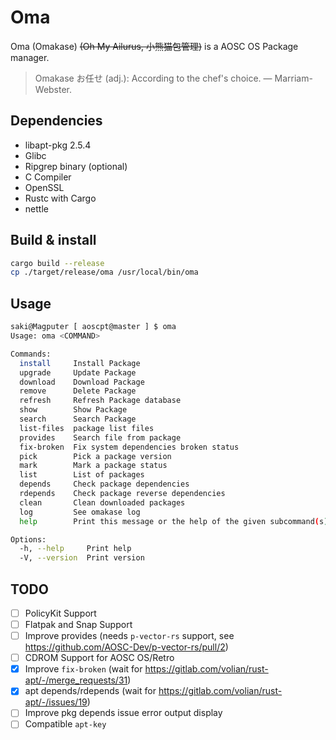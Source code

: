 # Oma

Oma (Omakase) ~~(Oh My Ailurus, 小熊猫包管理)~~ is a AOSC OS Package manager.

> Omakase お任せ (adj.): According to the chef's choice. — Marriam-Webster.

## Dependencies

- libapt-pkg 2.5.4
- Glibc
- Ripgrep binary (optional)
- C Compiler
- OpenSSL
- Rustc with Cargo
- nettle

## Build & install

```bash
cargo build --release
cp ./target/release/oma /usr/local/bin/oma
```

## Usage

```bash
saki@Magputer [ aoscpt@master ] $ oma
Usage: oma <COMMAND>

Commands:
  install     Install Package
  upgrade     Update Package
  download    Download Package
  remove      Delete Package
  refresh     Refresh Package database
  show        Show Package
  search      Search Package
  list-files  package list files
  provides    Search file from package
  fix-broken  Fix system dependencies broken status
  pick        Pick a package version
  mark        Mark a package status
  list        List of packages
  depends     Check package dependencies
  rdepends    Check package reverse dependencies
  clean       Clean downloaded packages
  log         See omakase log
  help        Print this message or the help of the given subcommand(s)

Options:
  -h, --help     Print help
  -V, --version  Print version
```

## TODO
- [ ] PolicyKit Support
- [ ] Flatpak and Snap Support
- [ ] Improve provides (needs `p-vector-rs` support, see https://github.com/AOSC-Dev/p-vector-rs/pull/2)
- [ ] CDROM Support for AOSC OS/Retro
- [x] Improve `fix-broken` (wait for https://gitlab.com/volian/rust-apt/-/merge_requests/31)
- [x] apt depends/rdepends (wait for https://gitlab.com/volian/rust-apt/-/issues/19)
- [ ] Improve pkg depends issue error output display
- [ ] Compatible `apt-key`
